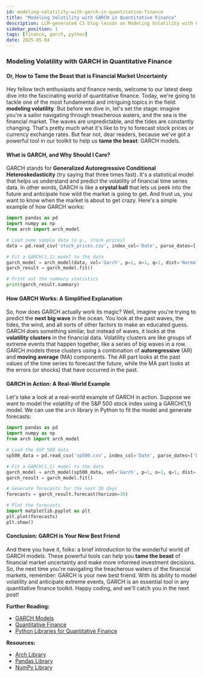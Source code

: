 ```yaml
---
id: modeling-volatility-with-garch-in-quantitative-finance
title: "Modeling Volatility with GARCH in Quantitative Finance"
description: LLM-generated CS blog lesson on Modeling Volatility with GARCH in Quantitative Finance.
sidebar_position: 1
tags: [finance, garch, python]
date: 2025-05-04
---
```


### Modeling Volatility with GARCH in Quantitative Finance
#### Or, How to Tame the Beast that is Financial Market Uncertainty
Hey fellow tech enthusiasts and finance nerds, welcome to our latest deep dive into the fascinating world of quantitative finance. Today, we're going to tackle one of the most fundamental and intriguing topics in the field: **modeling volatility**. But before we dive in, let's set the stage: imagine you're a sailor navigating through treacherous waters, and the sea is the financial market. The waves are unpredictable, and the tides are constantly changing. That's pretty much what it's like to try to forecast stock prices or currency exchange rates. But fear not, dear readers, because we've got a powerful tool in our toolkit to help us **tame the beast**: GARCH models.

#### What is GARCH, and Why Should I Care?
GARCH stands for **Generalized Autoregressive Conditional Heteroskedasticity** (try saying that three times fast). It's a statistical model that helps us understand and predict the volatility of financial time series data. In other words, GARCH is like a **crystal ball** that lets us peek into the future and anticipate how wild the market is going to get. And trust us, you want to know when the market is about to get crazy. Here's a simple example of how GARCH works:
```python
import pandas as pd
import numpy as np
from arch import arch_model

# Load some sample data (e.g., stock prices)
data = pd.read_csv('stock_prices.csv', index_col='Date', parse_dates=['Date'])

# Fit a GARCH(1,1) model to the data
garch_model = arch_model(data, vol='Garch', p=1, o=1, q=1, dist='Normal')
garch_result = garch_model.fit()

# Print out the summary statistics
print(garch_result.summary)
```
#### How GARCH Works: A Simplified Explanation
So, how does GARCH actually work its magic? Well, imagine you're trying to predict the **next big wave** in the ocean. You look at the past waves, the tides, the wind, and all sorts of other factors to make an educated guess. GARCH does something similar, but instead of waves, it looks at the **volatility clusters** in the financial data. Volatility clusters are like groups of extreme events that happen together, like a series of big waves in a row. GARCH models these clusters using a combination of **autoregressive** (AR) and **moving average** (MA) components. The AR part looks at the past values of the time series to forecast the future, while the MA part looks at the errors (or shocks) that have occurred in the past.

#### GARCH in Action: A Real-World Example
Let's take a look at a real-world example of GARCH in action. Suppose we want to model the volatility of the S\&P 500 stock index using a GARCH(1,1) model. We can use the `arch` library in Python to fit the model and generate forecasts:
```python
import pandas as pd
import numpy as np
from arch import arch_model

# Load the S&P 500 data
sp500_data = pd.read_csv('sp500.csv', index_col='Date', parse_dates=['Date'])

# Fit a GARCH(1,1) model to the data
garch_model = arch_model(sp500_data, vol='Garch', p=1, o=1, q=1, dist='Normal')
garch_result = garch_model.fit()

# Generate forecasts for the next 30 days
forecasts = garch_result.forecast(horizon=30)

# Plot the forecasts
import matplotlib.pyplot as plt
plt.plot(forecasts)
plt.show()
```
#### Conclusion: GARCH is Your New Best Friend
And there you have it, folks: a brief introduction to the wonderful world of GARCH models. These powerful tools can help you **tame the beast** of financial market uncertainty and make more informed investment decisions. So, the next time you're navigating the treacherous waters of the financial markets, remember: GARCH is your new best friend. With its ability to model volatility and anticipate extreme events, GARCH is an essential tool in any quantitative finance toolkit. Happy coding, and we'll catch you in the next post! 

**Further Reading:**

* [GARCH Models](https://en.wikipedia.org/wiki/Autoregressive_conditional_heteroskedasticity)
* [Quantitative Finance](https://en.wikipedia.org/wiki/Quantitative_finance)
* [Python Libraries for Quantitative Finance](https://python-for-quants.readthedocs.io/en/latest/)

**Resources:**

* [Arch Library](https://arch.readthedocs.io/en/latest/)
* [Pandas Library](https://pandas.pydata.org/docs/)
* [NumPy Library](https://numpy.org/doc/)
